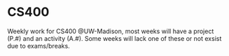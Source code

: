 # CS400
Weekly work for CS400 @UW-Madison, most weeks will have a project (P.#) and an activity (A.#). Some weeks will lack one of these or not exsist due to exams/breaks.
